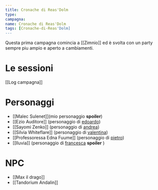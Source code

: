 ```yaml
---
title: Cronache di Reas'Dolm
type: 
campagna:
name: Cronache di Reas'Dolm
tags: [Cronache-di-Reas'Dolm]
---
```


Questa prima campagna comincia a [[Zimnio]] ed è svolta con un party sempre piu ampio e aperto a cambiamenti. 

# Le sessioni

[[Log campagna]]

# Personaggi

- [[Malec Sulenet]](mio personaggio **spoiler**)
- [[Ezio Auditore]] (personaggio di [edoardo](https://www.instagram.com/_edward_ep/))
- [[Sayomi Zenko]] (personaggio di [andrea](https://www.instagram.com/winnies_jar/))
- [[Silvia Whiteflare]] (personaggio di [valentina](https://www.instagram.com/vale_99_hg/))
- [[Professoressa Edna Fuume]] (personaggio di [pietro](https://www.instagram.com/peter.marcer/?igshid=YmMyMTA2M2Y%3D)) 
- [[Iluvia]] (personaggio di [francesca](https://www.instagram.com/lolybup/) **spoiler** )

# NPC

- [[Max il drago]]
- [[Tandorium Andalin]]